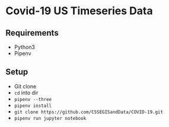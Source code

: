 # Covid-19 US Timeseries Data

## Requirements
- Python3
- Pipenv

## Setup
- Git clone
- `cd` into dir
- `pipenv --three`
- `pipenv install`
- `git clone https://github.com/CSSEGISandData/COVID-19.git`
- `pipenv run jupyter notebook`